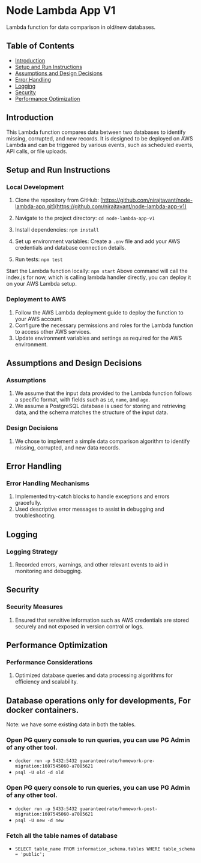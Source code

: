 # Node Lambda App V1

Lambda function for data comparison in old/new databases.

## Table of Contents
- [Introduction](#introduction)
- [Setup and Run Instructions](#setup-and-run-instructions)
- [Assumptions and Design Decisions](#assumptions-and-design-decisions)
- [Error Handling](#error-handling)
- [Logging](#logging)
- [Security](#security)
- [Performance Optimization](#performance-optimization)

## Introduction
This Lambda function compares data between two databases to identify missing, corrupted, and new records. It is designed to be deployed on AWS Lambda and can be triggered by various events, such as scheduled events, API calls, or file uploads.

## Setup and Run Instructions
### Local Development
1. Clone the repository from GitHub:
[https://github.com/nirajtavant/node-lambda-app.git](https://github.com/nirajtavant/node-lambda-app-v1)

2. Navigate to the project directory:
`cd node-lambda-app-v1`

3. Install dependencies:
`npm install`

4. Set up environment variables: Create a `.env` file and add your AWS credentials and database connection details.
5. Run tests:
`npm test`

Start the Lambda function locally:
`npm start`
Above command will call the index.js for now, which is calling lambda handler directly, you can deploy it on your AWS Lambda setup.

### Deployment to AWS
1. Follow the AWS Lambda deployment guide to deploy the function to your AWS account.
2. Configure the necessary permissions and roles for the Lambda function to access other AWS services.
3. Update environment variables and settings as required for the AWS environment.

## Assumptions and Design Decisions
### Assumptions
1. We assume that the input data provided to the Lambda function follows a specific format, with fields such as `id`, `name`, and `age`.
2. We assume a PostgreSQL database is used for storing and retrieving data, and the schema matches the structure of the input data.

### Design Decisions
1. We chose to implement a simple data comparison algorithm to identify missing, corrupted, and new data records.

## Error Handling
### Error Handling Mechanisms
1. Implemented try-catch blocks to handle exceptions and errors gracefully.
2. Used descriptive error messages to assist in debugging and troubleshooting.

## Logging
### Logging Strategy
1. Recorded errors, warnings, and other relevant events to aid in monitoring and debugging.

## Security
### Security Measures
1. Ensured that sensitive information such as AWS credentials are stored securely and not exposed in version control or logs.

## Performance Optimization
### Performance Considerations
1. Optimized database queries and data processing algorithms for efficiency and scalability.

## Database operations only for developments, For docker containers.
Note: we have some existing data in both the tables.

### Open PG query console to run queries, you can use PG Admin of any other tool.
- `docker run -p 5432:5432 guaranteedrate/homework-pre-migration:1607545060-a7085621`
- `psql -U old -d old`

### Open PG query console to run queries, you can use PG Admin of any other tool.
- `docker run -p 5433:5432 guaranteedrate/homework-post-migration:1607545060-a7085621`
- `psql -U new -d new`

### Fetch all the table names of database
- `SELECT table_name FROM information_schema.tables WHERE table_schema = 'public'; `
